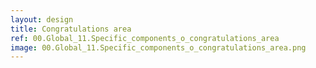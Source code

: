 ```yaml
---
layout: design
title: Congratulations area
ref: 00.Global_11.Specific_components_o_congratulations_area
image: 00.Global_11.Specific_components_o_congratulations_area.png
---
```



